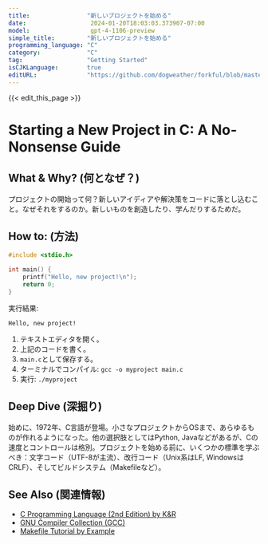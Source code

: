 ```yaml
---
title:                "新しいプロジェクトを始める"
date:                  2024-01-20T18:03:03.373907-07:00
model:                 gpt-4-1106-preview
simple_title:         "新しいプロジェクトを始める"
programming_language: "C"
category:             "C"
tag:                  "Getting Started"
isCJKLanguage:        true
editURL:              "https://github.com/dogweather/forkful/blob/master/content/ja/c/starting-a-new-project.md"
---
```


{{< edit_this_page >}}

# Starting a New Project in C: A No-Nonsense Guide

## What & Why? (何となぜ？)
プロジェクトの開始って何？新しいアイディアや解決策をコードに落とし込むこと。なぜそれをするのか。新しいものを創造したり、学んだりするためだ。

## How to: (方法)
```C
#include <stdio.h>

int main() {
    printf("Hello, new project!\n");
    return 0;
}
```
実行結果:
```
Hello, new project!
```
1. テキストエディタを開く。
2. 上記のコードを書く。
3. `main.c`として保存する。
4. ターミナルでコンパイル: `gcc -o myproject main.c`
5. 実行: `./myproject`

## Deep Dive (深掘り)
始めに、1972年、C言語が登場。小さなプロジェクトからOSまで、あらゆるものが作れるようになった。他の選択肢としてはPython, Javaなどがあるが、Cの速度とコントロールは格別。プロジェクトを始める前に、いくつかの標準を学ぶべき：文字コード（UTF-8が主流）、改行コード（Unix系はLF, WindowsはCRLF）、そしてビルドシステム（Makefileなど）。

## See Also (関連情報)
- [C Programming Language (2nd Edition) by K&R](https://www.pearson.com/us/higher-education/program/Kernighan-C-Programming-Language-2nd-Edition/PGM53931.html)
- [GNU Compiler Collection (GCC)](https://gcc.gnu.org/)
- [Makefile Tutorial by Example](https://makefiletutorial.com/)
